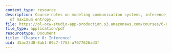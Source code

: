 ```yaml
---
content_type: resource
description: Course notes on modeling communication systems, inference, and the principle
  of maximum entropy.
file: https://ol-ocw-studio-app-production.s3.amazonaws.com/courses/6-050j-information-and-entropy-spring-2008/45ac23d88ab109c7f753a7077626ad3f_MIT6_050JS08_chapter8.pdf
file_type: application/pdf
resourcetype: Document
title: 'Chapter 8: Inference'
uid: 45ac23d8-8ab1-09c7-f753-a7077626ad3f
---
```

